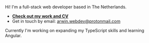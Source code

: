 Hi! I'm a full-stack web developer based in The Netherlands.

 - **[Check out my work and CV](https://arwin.site)**
 - Get in touch by email: [arwin.webdev@protonmail.com](mailto:arwin.webdev@protonmail.com)

Currently I'm working on expanding my TypeScript skills and learning Angular.
